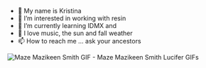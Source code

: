 - 👋 My name is Kristina
- 👀 I’m interested in working with resin
- 🌱 I’m currently learning IDMX and 
- 💞️ I love music, the sun and fall weather 
- 📫 How to reach me  ... ask your ancestors

<!---
KCuozzo/KCuozzo is a ✨ special ✨ repository because its `README.md` (this file) appears on your GitHub profile.
You can click the Preview link to take a look at your changes.
--->
<img src="https://c.tenor.com/plN7H0NaVX0AAAAd/maze-mazikeen-smith.gif" alt="Maze Mazikeen Smith GIF - Maze Mazikeen Smith Lucifer GIFs"/>


